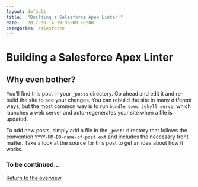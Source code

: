 ```yaml
---
layout: default
title:  "Building a Salesforce Apex Linter!"
date:   2017-09-14 19:35:00 +0200
categories: salesforce
---
```

# Building a Salesforce Apex Linter

## Why even bother?

You’ll find this post in your `_posts` directory. Go ahead and edit it and re-build the site to see your changes. You can rebuild the site in many different ways, but the most common way is to run `bundle exec jekyll serve`, which launches a web server and auto-regenerates your site when a file is updated.

To add new posts, simply add a file in the `_posts` directory that follows the convention `YYYY-MM-DD-name-of-post.ext` and includes the necessary front matter. Take a look at the source for this post to get an idea about how it works.

### To be continued...

<a href="/">Return to the overview</a>.